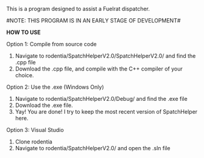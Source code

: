 This is a program designed to assist a Fuelrat dispatcher.

#NOTE: THIS PROGRAM IS IN AN EARLY STAGE OF DEVELOPMENT#

**HOW TO USE**

Option 1: Compile from source code
1) Navigate to rodentia/SpatchHelperV2.0/SpatchHelperV2.0/ and find the .cpp file
2) Download the .cpp file, and compile with the C++ compiler of your choice.

Option 2: Use the .exe (Windows Only)
1) Navigate to rodentia/SpatchHelperV2.0/Debug/ and find the .exe file
2) Download the .exe file. 
3) Yay! You are done! I try to keep the most recent version of SpatchHelper here.

Option 3: Visual Studio
1) Clone rodentia
2) Navigate to rodentia/SpatchHelperV2.0/ and open the .sln file
